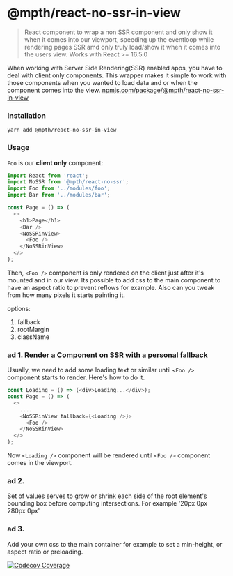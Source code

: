 # @mpth/react-no-ssr-in-view
> React component to wrap a non SSR component and only show it when it comes into our viewport, speeding up the eventloop while rendering pages SSR amd only truly load/show it when it comes into the users view. Works with React >= 16.5.0

When working with Server Side Rendering(SSR) enabled apps, you have to deal with client only components. This wrapper makes it simple to work with those components when you wanted to load data and or when the component comes into the view.
[npmjs.com/package/@mpth/react-no-ssr-in-view](https://www.npmjs.com/package/@mpth/react-no-ssr-in-view)

### Installation

```
yarn add @mpth/react-no-ssr-in-view
```

### Usage

`Foo` is our **client only** component:

```js
import React from 'react';
import NoSSR from '@mpth/react-no-ssr';
import Foo from '../modules/foo';
import Bar from '../modules/bar';

const Page = () => (
  <>
    <h1>Page</h1>
    <Bar />
    <NoSSRinView>
      <Foo />
    </NoSSRinView>
  </>
);
```

Then, `<Foo />` component is only rendered on the client just after it's mounted and in our view. Its possible to add css to the main component to have an aspect ratio to prevent reflows for example. Also can you tweak from how many pixels it starts painting it.

options:

1. fallback
2. rootMargin
3. className

### ad 1. Render a Component on SSR with a personal fallback

Usually, we need to add some loading text or similar until `<Foo />` component starts to render. Here's how to do it.

```js
const Loading = () => (<div>Loading...</div>);
const Page = () => (
  <>
    ....
    <NoSSRinView fallback={<Loading />}>
      <Foo />
    </NoSSRinView>
  </>
);
```

Now `<Loading />` component will be rendered until `<Foo />` component comes in the viewport.

### ad 2.
Set of values serves to grow or shrink each side of the root element's bounding box before computing intersections. For example '20px 0px 280px 0px'

### ad 3. 
Add your own css to the main container for example to set a min-height, or aspect ratio or preloading.

[![Codecov Coverage](https://img.shields.io/codecov/c/github/maapteh/react-no-ssr-in-view/master.svg?style=flat-square)](https://codecov.io/gh/maapteh/react-no-ssr-in-view/)

